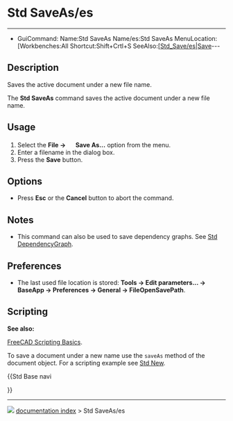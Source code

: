 # Std SaveAs/es
---
- GuiCommand:   Name:Std SaveAs   Name/es:Std SaveAs   MenuLocation:[Workbenches:All   Shortcut:Shift+Crtl+S   SeeAlso:[[Std_Save/es|Save](Std_File_Menu/es___File]]_-_Save_as....md)---


</div>


<div class="mw-translate-fuzzy">

## Description

Saves the active document under a new file name.


</div>

The **Std SaveAs** command saves the active document under a new file name.

## Usage

1.  Select the **File → <img src="images/Std_SaveAs.svg" width=16px> Save As...** option from the menu.
2.  Enter a filename in the dialog box.
3.  Press the **Save** button.

## Options

-   Press **Esc** or the **Cancel** button to abort the command.

## Notes

-   This command can also be used to save dependency graphs. See [Std DependencyGraph](Std_DependencyGraph.md).

## Preferences

-   The last used file location is stored: **Tools → Edit parameters... → BaseApp → Preferences → General → FileOpenSavePath**.

## Scripting


**See also:**

[FreeCAD Scripting Basics](FreeCAD_Scripting_Basics.md).

To save a document under a new name use the `saveAs` method of the document object. For a scripting example see [Std New](Std_New.md).





{{Std Base navi

}}



---
![](images/Button_right.svg) [documentation index](../README.md) > Std SaveAs/es
